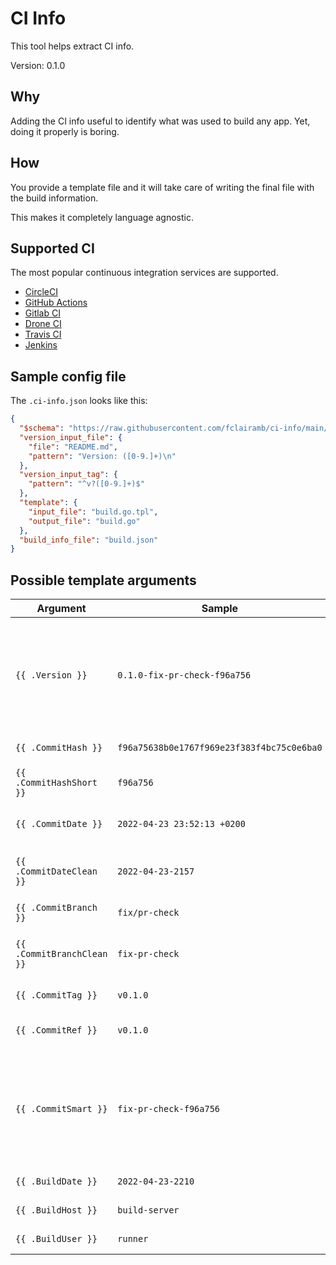# CI Info

This tool helps extract CI info.

Version: 0.1.0
## Why
Adding the CI info useful to identify what was used to build any app. Yet, doing it properly is boring.

## How
You provide a template file and it will take care of writing the final file with the build information.

This makes it completely language agnostic.

## Supported CI

The most popular continuous integration services are supported.

- [CircleCI](https://circleci.com/)
- [GitHub Actions](https://github.com/features/actions)
- [Gitlab CI](https://docs.gitlab.com/ee/ci/)
- [Drone CI](https://drone.io/)
- [Travis CI](https://travis-ci.org/)
- [Jenkins](https://jenkins.io/)

## Sample config file
The `.ci-info.json` looks like this:
```json
{
  "$schema": "https://raw.githubusercontent.com/fclairamb/ci-info/main/config-schema.json",
  "version_input_file": {
    "file": "README.md",
    "pattern": "Version: ([0-9.]+)\n"
  },
  "version_input_tag": {
    "pattern": "^v?([0-9.]+)$"
  },
  "template": {
    "input_file": "build.go.tpl",
    "output_file": "build.go"
  },
  "build_info_file": "build.json"
}
```
## Possible template arguments
| Argument | Sample | Description |
| -------- | ------ | ----------- |
| `{{ .Version }}` | `0.1.0-fix-pr-check-f96a756` | The automatically generated version. This is mix of the declared one and the current GIT info. |
| `{{ .CommitHash }}` | `f96a75638b0e1767f969e23f383f4bc75c0e6ba0` | The current GIT commit |
| `{{ .CommitHashShort }}` | `f96a756` | Short version of a hash |
| `{{ .CommitDate }}` | `2022-04-23 23:52:13 +0200` | The commit's date |
| `{{ .CommitDateClean }}` | `2022-04-23-2157` | The commit's date in a clean format |
| `{{ .CommitBranch }}` | `fix/pr-check` | The current branch |
| `{{ .CommitBranchClean }}` | `fix-pr-check` | The commit branch without special chars |
| `{{ .CommitTag }}` | `v0.1.0` | The current GIT tag |
| `{{ .CommitRef }}` | `v0.1.0` | The current GIT tag or branch |
| `{{ .CommitSmart }}` | `fix-pr-check-f96a756` | The current GIT commit described by tag, otherwise branch + hash, otherwise hash |
| `{{ .BuildDate }}` | `2022-04-23-2210` | The build time |
| `{{ .BuildHost }}` | `build-server` | The build host |
| `{{ .BuildUser }}` | `runner` | The build user |
